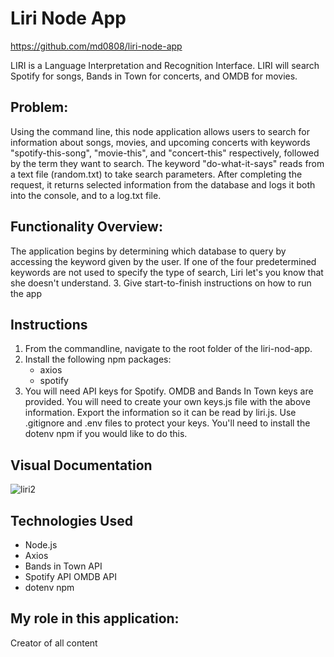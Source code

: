 # Liri Node App
https://github.com/md0808/liri-node-app

LIRI is a Language Interpretation and Recognition Interface. LIRI will search Spotify for songs, Bands in Town for concerts, and OMDB for movies.



## Problem:

Using the command line, this node application allows users to search for information about songs, movies, and upcoming concerts with keywords "spotify-this-song", "movie-this", and "concert-this" respectively, followed by the term they want to search. The keyword "do-what-it-says" reads from a text file (random.txt) to take search parameters. After completing the request, it returns selected information from the database and logs it both into the console, and to a log.txt file.


## Functionality Overview:

 The application begins by determining which database to query by accessing the keyword given by the user. If one of the four predetermined keywords are not used to specify the type of search, Liri let's you know that she doesn't understand. 
3. Give start-to-finish instructions on how to run the app
## Instructions
1. From the commandline, navigate to the root folder of the liri-nod-app.
2. Install the following npm packages:
     * axios
     * spotify
3. You will need API keys for Spotify. OMDB and Bands In Town keys are provided.
You will need to create your own keys.js file with the above information. Export the information so it can be read by liri.js. Use .gitignore and .env files to protect your keys. You'll need to install the dotenv npm if you would like to do this.

## Visual Documentation

![liri2](https://user-images.githubusercontent.com/51139840/68537035-23591200-0323-11ea-9f54-9f69c6540f50.gif)



## Technologies Used
* Node.js
* Axios
* Bands in Town API
* Spotify API
OMDB API
* dotenv npm


## My role in this application: 
Creator of all content
